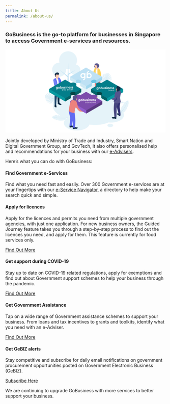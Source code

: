 ```yaml
---
title: About Us
permalink: /about-us/
---
```

### GoBusiness is the go-to platform for businesses in Singapore to access Government e-services and resources.

![about us image](/images/abtus.png)

Jointly developed by Ministry of Trade and Industry, Smart Nation and Digital Government Group, and GovTech, it also offers personalised help and recommendations for your business with our [e-Advisers](/e-services/).

Here’s what you can do with GoBusiness:

#### Find Government e-Services
Find what you need fast and easily. Over 300 Government e-services are at your fingertips with our [e-Service Navigator](/e-services/), a directory to help make your search quick and simple.

#### Apply for licences
Apply for the licences and permits you need from multiple government agencies, with just one application. For new business owners, the Guided Journey feature takes you through a step-by-step process to find out the licences you need, and apply for them. This feature is currently for food services only.

[Find Out More](/licences/)

#### Get support during COVID-19
Stay up to date on COVID-19 related regulations, apply for exemptions and find out about Government support schemes to help your business through the pandemic.

[Find Out More](/covid/)

#### Get Government Assistance
Tap on a wide range of Government assistance schemes to support your business. From loans and tax incentives to grants and toolkits, identify what you need with an e-Adviser.

[Find Out More](/gov-assist/)

#### Get GeBIZ alerts
Stay competitive and subscribe for daily email notifications on government procurement opportunities posted on Government Electronic Business (GeBIZ).

[Subscribe Here](/gebiz-alerts/)

We are continuing to upgrade GoBusiness with more services to better support your business.
